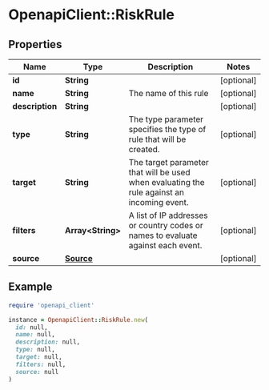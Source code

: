 # OpenapiClient::RiskRule

## Properties

| Name | Type | Description | Notes |
| ---- | ---- | ----------- | ----- |
| **id** | **String** |  | [optional] |
| **name** | **String** | The name of this rule | [optional] |
| **description** | **String** |  | [optional] |
| **type** | **String** | The type parameter specifies the type of rule that will be created. | [optional] |
| **target** | **String** | The target parameter that will be used when evaluating the rule against an incoming event. | [optional] |
| **filters** | **Array&lt;String&gt;** | A list of IP addresses or country codes or names to evaluate against each event. | [optional] |
| **source** | [**Source**](Source.md) |  | [optional] |

## Example

```ruby
require 'openapi_client'

instance = OpenapiClient::RiskRule.new(
  id: null,
  name: null,
  description: null,
  type: null,
  target: null,
  filters: null,
  source: null
)
```

